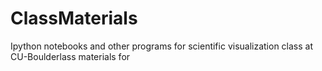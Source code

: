 # ClassMaterials
Ipython notebooks and other programs for scientific visualization class at CU-Boulderlass materials for 
